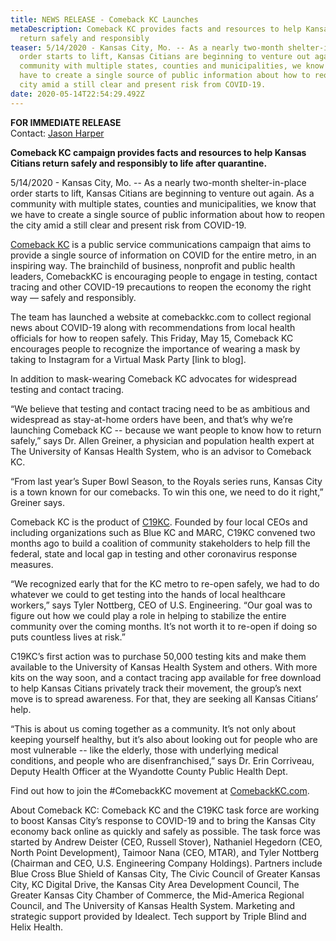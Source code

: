 ```yaml
---
title: NEWS RELEASE - Comeback KC Launches
metaDescription: Comeback KC provides facts and resources to help Kansas Citians
  return safely and responsibly
teaser: 5/14/2020 - Kansas City, Mo. -- As a nearly two-month shelter-in-place
  order starts to lift, Kansas Citians are beginning to venture out again. As a
  community with multiple states, counties and municipalities, we know that we
  have to create a single source of public information about how to reopen the
  city amid a still clear and present risk from COVID-19.
date: 2020-05-14T22:54:29.492Z
---
```

**FOR IMMEDIATE RELEASE** \
Contact: [Jason Harper](mailto:jason@helixhealth.us)

**Comeback KC campaign provides facts and resources to help Kansas Citians return safely and responsibly to life after quarantine.**

5/14/2020 - Kansas City, Mo. -- As a nearly two-month shelter-in-place order starts to lift, Kansas Citians are beginning to venture out again. As a community with multiple states, counties and municipalities, we know that we have to create a single source of public information about how to reopen the city amid a still clear and present risk from COVID-19. 

[Comeback KC](https://www/comebackkc.com) is a public service communications campaign that aims to provide a single source of information on COVID for the entire metro, in an inspiring way. The brainchild of business, nonprofit and public health leaders, ComebackKC is encouraging people to engage in testing, contact tracing and other COVID-19 precautions to reopen the economy the right way — safely and responsibly.

The team has launched a website at comebackkc.com to collect regional news about COVID-19 along with recommendations from local health officials for how to reopen safely. This Friday, May 15, Comeback KC encourages people to recognize the importance of wearing a mask by taking to Instagram for a Virtual Mask Party \[link to blog].    

In addition to mask-wearing Comeback KC advocates for widespread testing and contact tracing.

“We believe that testing and contact tracing need to be as ambitious and widespread as stay-at-home orders have been, and that’s why we’re launching Comeback KC -- because we want people to know how to return safely,” says Dr. Allen Greiner, a physician and population health expert at The University of Kansas Health System, who is an advisor to Comeback KC. 

“From last year’s Super Bowl Season, to the Royals series runs, Kansas City is a town known for our comebacks. To win this one, we need to do it right,” Greiner says. 

Comeback KC is the product of [C19KC](https://www.c19kc.org). Founded by four local CEOs and including organizations such as Blue KC and MARC, C19KC convened two months ago to build a coalition of community stakeholders to help fill the federal, state and local gap in testing and other coronavirus response measures.

“We recognized early that for the KC metro to re-open safely, we had to do whatever we could to get testing into the hands of local healthcare workers,” says Tyler Nottberg, CEO of U.S. Engineering. “Our goal was to figure out how we could play a role in helping to stabilize the entire community over the coming months. It’s not worth it to re-open if doing so puts countless lives at risk.”

C19KC’s first action was to purchase 50,000 testing kits and make them available to the University of Kansas Health System and others. With more kits on the way soon, and a contact tracing app available for free download to help Kansas Citians privately track their movement, the group’s next move is to spread awareness. For that, they are seeking all Kansas Citians’ help. 

“This is about us coming together as a community.  It’s not only about keeping yourself healthy, but it’s also about looking out for people who are most vulnerable -- like the elderly, those with underlying medical conditions, and people who are disenfranchised,” says Dr. Erin Corriveau, Deputy Health Officer at the Wyandotte County Public Health Dept. 

Find out how to join the #ComebackKC movement at [ComebackKC.com](https://www.comebackkc.com). 

About Comeback KC: Comeback KC and the C19KC task force are working to boost Kansas City’s response to COVID-19 and to bring the Kansas City economy back online as quickly and safely as possible. The task force was started by Andrew Deister (CEO, Russell Stover), Nathaniel Hegedorn (CEO, North Point Development), Taimoor Nana (CEO, MTAR), and Tyler Nottberg (Chairman and CEO, U.S. Engineering Company Holdings). Partners include Blue Cross Blue Shield of Kansas City, The Civic Council of Greater Kansas City, KC Digital Drive, the Kansas City Area Development Council, The Greater Kansas City Chamber of Commerce, the Mid-America Regional Council, and The University of Kansas Health System. Marketing and strategic support provided by Idealect. Tech support by Triple Blind and Helix Health.